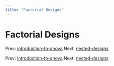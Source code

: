 ```yaml
---
title: "Factorial Designs"
---
```


# Factorial Designs

Prev: [introduction-to-anova](introduction-to-anova.md)
Next: [nested-designs](nested-designs.md)

Prev: [introduction-to-anova](introduction-to-anova.md)
Next: [nested-designs](nested-designs.md)
